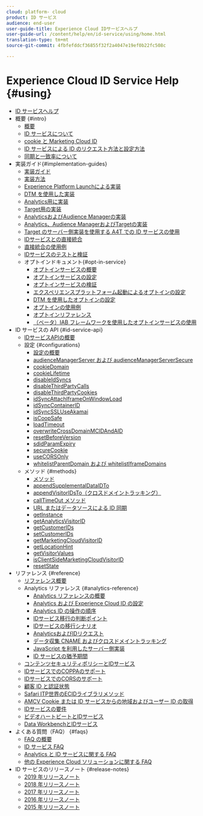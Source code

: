```yaml
---
cloud: platform- cloud
product: ID サービス
audience: end-user
user-guide-title: Experience Cloud IDサービスヘルプ
user-guide-url: /content/help/en/id-service/using/home.html
translation-type: tm+mt
source-git-commit: 4fbfefddcf36855f32f2a4047e19ef0b22fc508c

---
```



# Experience Cloud ID Service Help {#using}

+ [ID サービスヘルプ](home.md)
+ 概要 {#intro}
   + [概要](introduction/overview.md)
   + [ID サービスについて](introduction/about-id-service.md)
   + [cookie と Marketing Cloud ID](introduction/cookies.md)
   + [ ID サービスによる ID のリクエスト方法と設定方法](introduction/id-request.md)
   + [ 同期と一致率について](introduction/match-rates.md)
+ 実装ガイド{#implementation-guides}
   + [実装ガイド](implementation-guides/implementation-guides.md)
   + [実装方法](implementation-guides/implementation-methods.md)
   + [Experience Platform Launchによる実装](implementation-guides/ecid-implement-with-launch.md)
   + [DTM を使用した実装](implementation-guides/standard.md)
   + [Analytics用に実装](implementation-guides/setup-analytics.md)
   + [Target用の実装](implementation-guides/setup-target.md)
   + [AnalyticsおよびAudience Managerの実装](implementation-guides/setup-aam-analytics.md)
   + [Analytics、Audience ManagerおよびTargetの実装](implementation-guides/setup-aam-analytics-target.md)
   + [Target のサーバー側実装を使用する A4T での ID サービスの使用](implementation-guides/ecid-a4t-target.md)
   + [IDサービスとの直接統合](implementation-guides/direct-integration.md)
   + [直接統合の使用例](implementation-guides/direct-integration-examples.md)
   + [IDサービスのテストと検証](implementation-guides/test-verify.md)
   + オプトインドキュメント{#opt-in-service}
      + [オプトインサービスの概要](implementation-guides/opt-in-service/optin-overview.md)
      + [オプトインサービスの設定](implementation-guides/opt-in-service/getting-started.md)
      + [オプトインサービスの検証](implementation-guides/opt-in-service/testing-optin-and-iab-plugin.md)
      + [エクスペリエンスプラットフォーム起動によるオプトインの設定](implementation-guides/opt-in-service/launch.md)
      + [DTM を使用したオプトインの設定](implementation-guides/opt-in-service/optin-dtm.md)
      + [オプトインの使用例](implementation-guides/opt-in-service/use-cases.md)
      + [オプトインリファレンス](implementation-guides/opt-in-service/api.md)
      + [（ベータ）IAB フレームワークを使用したオプトインサービスの使用](implementation-guides/opt-in-service/iab.md)
+ ID サービスの API {#id-service-api}
   + [IDサービスAPIの概要](library/library.md)
   + 設定 {#configurations}
      + [設定の概要](library/function-vars/function-vars.md)
      + [audienceManagerServer および audienceManagerServerSecure](library/function-vars/subdomain-config.md)
      + [cookieDomain](library/function-vars/cookiedomain.md)
      + [cookieLifetime](library/function-vars/cookielifetime.md)
      + [disableIdSyncs](library/function-vars/disableidsync.md)
      + [disableThirdPartyCalls](library/function-vars/disablethirdpartycalls.md)
      + [disableThirdPartyCookies](library/function-vars/disable-cookies.md)
      + [idSyncAttachIframeOnWindowLoad](library/function-vars/idsyncattachiframeonwindowload.md)
      + [idSyncContainerID](library/function-vars/idsyncontainerid.md)
      + [idSyncSSLUseAkamai](library/function-vars/idsyncssluseakamai.md)
      + [isCoopSafe](library/function-vars/coopsafe.md)
      + [loadTimeout](library/function-vars/loadtimeout.md)
      + [overwriteCrossDomainMCIDAndAID](library/function-vars/overwrite-visitor-id.md)
      + [resetBeforeVersion](library/function-vars/resetbeforeversion.md)
      + [sdidParamExpiry](library/function-vars/sdidparamexpiry.md)
      + [secureCookie](library/function-vars/securecookie.md)
      + [useCORSOnly](library/function-vars/use-cors-only.md)
      + [whitelistParentDomain および whitelistIframeDomains](library/function-vars/whitelistdomain.md)
   + メソッド {#methods}
      + [メソッド](library/get-set/get-set.md)
      + [appendSupplementalDataIDTo](library/get-set/appendsupplementaldataidto.md)
      + [appendVisitorIDsTo（クロスドメイントラッキング）](library/get-set/appendvisitorid.md)
      + [callTimeOut メソッド](library/get-set/timeout-functions.md)
      + [URL またはデータソースによる ID 同期](library/get-set/idsync.md)
      + [getInstance](library/get-set/getinstance.md)
      + [getAnalyticsVisitorID](library/get-set/getanalyticsvisitorid.md)
      + [getCustomerIDs](library/get-set/getcustomerids.md)
      + [setCustomerIDs](library/get-set/setcustomerids.md)
      + [getMarketingCloudVisitorID](library/get-set/getmcvid.md)
      + [getLocationHint](library/get-set/getlocationhint.md)
      + [getVisitorValues](library/get-set/getvisitorvalues.md)
      + [isClientSideMarketingCloudVisitorID](library/get-set/client-side-id.md)
      + [resetState](library/get-set/resetstate.md)
+ リファレンス {#reference}
   + [リファレンス概要](reference/reference.md)
   + Analytics リファレンス {#analytics-reference}
      + [Analytics リファレンスの概要](reference/analytics-reference/analytics-reference.md)
      + [Analytics および Experience Cloud ID の設定](reference/analytics-reference/analytics-ids.md)
      + [Analytics ID の操作の順序](reference/analytics-reference/analytics-order-of-operations.md)
      + [IDサービス移行の判断ポイント](reference/analytics-reference/migration-decisions.md)
      + [IDサービスの移行シナリオ](reference/analytics-reference/migration-scenarios.md)
      + [AnalyticsおよびIDリクエスト](reference/analytics-reference/legacy-analytics.md)
      + [データ収集 CNAME およびクロスドメイントラッキング](reference/analytics-reference/cname.md)
      + [JavaScript を利用したサーバー側実装](reference/analytics-reference/server-side.md)
      + [ID サービスの猶予期間](reference/analytics-reference/grace-period.md)
   + [コンテンツセキュリティポリシーとIDサービス](reference/csp.md)
   + [IDサービスでのCOPPAのサポート](reference/coppa.md)
   + [IDサービスでのCORSのサポート](reference/cors.md)
   + [顧客 ID と認証状態](reference/authenticated-state.md)
   + [Safari ITP世界のECIDライブラリメソッド](reference/ecid-library-methods.md)
   + [AMCV Cookie または ID サービスからの地域およびユーザー ID の取得](reference/regions.md)
   + [IDサービスの要件](reference/requirements.md)
   + [ビデオハートビートとIDサービス](reference/heartbeat.md)
   + [Data WorkbenchとIDサービス](reference/dwb.md)
+ よくある質問（FAQ） {#faqs}
   + [FAQ の概要](faq-intro/faq-intro.md)
   + [ID サービス FAQ](faq-intro/faq.md)
   + [Analytics と ID サービスに関する FAQ](faq-intro/analytics-faq.md)
   + [他の Experience Cloud ソリューションに関する FAQ](faq-intro/other-faq.md)
+ ID サービスのリリースノート {#release-notes}
   + [2019 年リリースノート](release-notes/release-notes.md)
   + [2018 年リリースノート](release-notes/notes-2018.md)
   + [2017 年リリースノート](release-notes/notes-2017.md)
   + [2016 年リリースノート](release-notes/notes-2016.md)
   + [2015 年リリースノート](release-notes/notes-2015.md)

